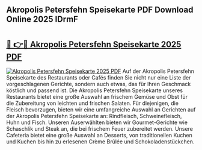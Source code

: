## Akropolis Petersfehn Speisekarte PDF Download Online 2025 lDrmF

# <h2><a href="http://gc9th8q.nevu.top/?p=Akropolis+Petersfehn+Speisekarte">🔗 👉🔴 Akropolis Petersfehn Speisekarte 2025 PDF</a></h2>

[![Akropolis Petersfehn Speisekarte 2025 PDF](https://i.imgur.com/dBaPXMq.png)](http://gc9th8q.nevu.top/?p=Akropolis+Petersfehn+Speisekarte)
Auf der Akropolis Petersfehn Speisekarte des Restaurants oder Cafés finden Sie nicht nur eine Liste der vorgeschlagenen Gerichte, sondern auch etwas, das für Ihren Geschmack köstlich und passend ist. Die Akropolis Petersfehn Speisekarte unseres Restaurants bietet eine große Auswahl an frischem Gemüse und Obst für die Zubereitung von leichten und frischen Salaten. Für diejenigen, die Fleisch bevorzugen, bieten wir eine umfangreiche Auswahl an Gerichten auf der Akropolis Petersfehn Speisekarte an: Rindfleisch, Schweinefleisch, Huhn und Fisch. Unseren Auserwählten bieten wir Gourmet-Gerichte wie Schaschlik und Steak an, die bei frischem Feuer zubereitet werden. Unsere Cafeteria bietet eine große Auswahl an Desserts, von traditionellen Kuchen und Kuchen bis hin zu erlesenen Crème Brûlée und Schokoladenstückchen.
